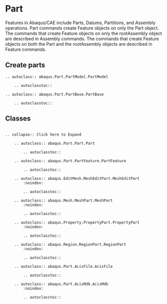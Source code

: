 # Part

Features in Abaqus/CAE include Parts, Datums, Partitions, and Assembly operations. Part commands create Feature objects on only the Part object. The commands that create Feature objects on only the rootAssembly object are described in Assembly commands. The commands that create Feature objects on both the Part and the rootAssembly objects are described in Feature commands.

## Create parts

```{eval-rst}
.. autoclass:: abaqus.Part.PartModel.PartModel

    .. autoclasstoc::
```

```{eval-rst}
.. autoclass:: abaqus.Part.PartBase.PartBase

    .. autoclasstoc::
```

## Classes

```{eval-rst}

.. collapse:: Click here to Expand

    .. autoclass:: abaqus.Part.Part.Part

        .. autoclasstoc::

    .. autoclass:: abaqus.Part.PartFeature.PartFeature

        .. autoclasstoc::

    .. autoclass:: abaqus.EditMesh.MeshEditPart.MeshEditPart
        :noindex:

        .. autoclasstoc::

    .. autoclass:: abaqus.Mesh.MeshPart.MeshPart
        :noindex:

        .. autoclasstoc::

    .. autoclass:: abaqus.Property.PropertyPart.PropertyPart
        :noindex:

        .. autoclasstoc::

    .. autoclass:: abaqus.Region.RegionPart.RegionPart
        :noindex:

        .. autoclasstoc::

    .. autoclass:: abaqus.Part.AcisFile.AcisFile

        .. autoclasstoc::

    .. autoclass:: abaqus.Part.AcisMdb.AcisMdb
        :noindex:

        .. autoclasstoc::
```
